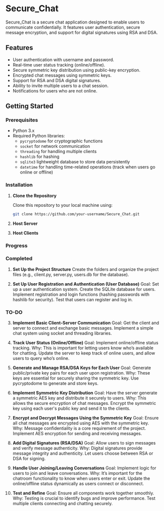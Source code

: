 # Secure_Chat

Secure_Chat is a secure chat application designed to enable users to communicate confidentially. It features user authentication, secure message encryption, and support for digital signatures using RSA and DSA.

## Features

- User authentication with username and password.
- Real-time user status tracking (online/offline).
- Secure symmetric key distribution using public-key encryption.
- Encrypted chat messages using symmetric keys.
- Support for RSA and DSA digital signatures.
- Ability to invite multiple users to a chat session.
- Notifications for users who are not online.

## Getting Started

### Prerequisites

- Python 3.x
- Required Python libraries:
  - `pycryptodome` for cryptographic functions
  - `socket` for network communication
  - `threading` for handling multiple clients
  - `hashlib` for hashing
  - `sqlite3` lightweight database to store data persistently
  - `datetime` for handling time-related operations (track when users go online or offline)


### Installation

1. **Clone the Repository**

   Clone this repository to your local machine using:
   ```bash
   git clone https://github.com/your-username/Secure_Chat.git

2. **Host Server**

3. **Host Clients**


### Progress

### Completed 

1. **Set Up the Project Structure**
Create the folders and organize the project files (e.g., client.py, server.py, users.db for the database).

2. **Set Up User Registration and Authentication (User Database)**
Goal: Set up a user authentication system.
Create the SQLite database for users.
Implement registration and login functions (hashing passwords with hashlib for security).
Test that users can register and log in.

### TO-DO

3. **Implement Basic Client-Server Communication**
Goal: Get the client and server to connect and exchange basic messages.
Implement a simple chat system using socket and threading libraries.

4. **Track User Status (Online/Offline)**
Goal: Implement online/offline status tracking.
Why: This is important for letting users know who’s available for chatting.
Update the server to keep track of online users, and allow users to query who’s online.

5. **Generate and Manage RSA/DSA Keys for Each User**
Goal: Generate public/private key pairs for each user upon registration.
Why: These keys are essential for securely sharing the symmetric key.
Use pycryptodome to generate and store keys.

6. **Implement Symmetric Key Distribution**
Goal: Have the server generate a symmetric AES key and distribute it securely to users.
Why: This allows the secure encryption of chat messages.
Encrypt the symmetric key using each user's public key and send it to the clients.

7. **Encrypt and Decrypt Messages Using the Symmetric Key**
Goal: Ensure all chat messages are encrypted using AES with the symmetric key.
Why: Message confidentiality is a core requirement of the project.
Implement AES encryption for sending and receiving messages.

8. **Add Digital Signatures (RSA/DSA)**
Goal: Allow users to sign messages and verify message authenticity.
Why: Digital signatures provide message integrity and authenticity.
Let users choose between RSA or DSA for signing.

9. **Handle User Joining/Leaving Conversations**
Goal: Implement logic for users to join and leave conversations.
Why: It’s important for the chatroom functionality to know when users enter or exit.
Update the online/offline status dynamically as users connect or disconnect.

10. **Test and Refine**
Goal: Ensure all components work together smoothly.
Why: Testing is crucial to identify bugs and improve performance.
Test multiple clients connecting and chatting securely.